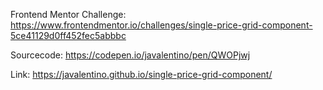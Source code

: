 Frontend Mentor Challenge: https://www.frontendmentor.io/challenges/single-price-grid-component-5ce41129d0ff452fec5abbbc

Sourcecode: https://codepen.io/javalentino/pen/QWOPjwj

Link: https://javalentino.github.io/single-price-grid-component/
